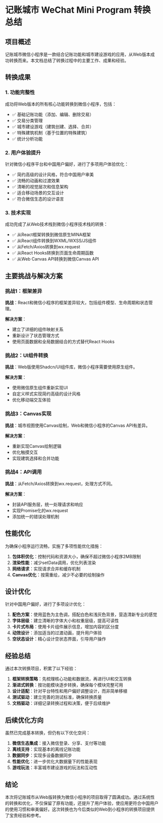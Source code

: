 # 记账城市 WeChat Mini Program 转换总结

## 项目概述

记账城市微信小程序是一款结合记账功能和城市建设游戏的应用，从Web版本成功转换而来。本文档总结了转换过程中的主要工作、成果和经验。

## 转换成果

### 1. 功能完整性

成功将Web版本的所有核心功能转换到微信小程序，包括：

- ✅ 基础记账功能（添加、编辑、删除交易）
- ✅ 交易分类管理
- ✅ 城市建设游戏（建筑创建、选择、合并）
- ✅ 特殊建筑机制（基于位置的特殊建筑）
- ✅ 统计分析功能

### 2. 用户体验提升

针对微信小程序平台和中国用户偏好，进行了多项用户体验优化：

- ✅ 简约高级的设计风格，符合中国用户审美
- ✅ 流畅的动画和过渡效果
- ✅ 清晰的视觉层次和信息架构
- ✅ 适合移动场景的交互设计
- ✅ 符合微信生态的设计语言

### 3. 技术实现

成功完成了从Web技术栈到微信小程序技术栈的转换：

- ✅ 从React框架转换到微信原生MINA框架
- ✅ 从React组件转换到WXML/WXSS/JS组件
- ✅ 从Fetch/Axios转换到wx.request
- ✅ 从React Hooks转换到页面生命周期函数
- ✅ 从Web Canvas API转换到微信Canvas API

## 主要挑战与解决方案

### 挑战1：框架差异

**挑战**：React和微信小程序的框架差异较大，包括组件模型、生命周期和状态管理。

**解决方案**：
- 建立了详细的组件映射关系
- 重新设计了状态管理方式
- 使用页面数据和全局数据结合的方式替代React Hooks

### 挑战2：UI组件转换

**挑战**：Web版使用Shadcn/UI组件库，微信小程序需要使用原生组件。

**解决方案**：
- 使用微信原生组件重新实现UI
- 自定义样式实现简约高级的设计风格
- 优化移动端交互体验

### 挑战3：Canvas实现

**挑战**：城市视图使用Canvas绘制，Web和微信小程序的Canvas API有差异。

**解决方案**：
- 重新实现Canvas绘制逻辑
- 优化触摸交互
- 实现建筑选择和合并功能

### 挑战4：API调用

**挑战**：从Fetch/Axios转换到wx.request，处理方式不同。

**解决方案**：
- 封装API服务层，统一处理请求和响应
- 实现Promise化的wx.request
- 添加统一的错误处理机制

## 性能优化

为确保小程序运行流畅，实施了多项性能优化措施：

1. **包体积优化**：控制代码和资源大小，确保不超过微信小程序2MB限制
2. **渲染性能**：减少setData调用，优化列表渲染
3. **网络请求**：实现请求合并和缓存机制
4. **Canvas优化**：按需重绘，减少不必要的绘制操作

## 设计优化

针对中国用户偏好，进行了多项设计优化：

1. **配色方案**：使用蓝色为主色调，搭配白色和浅灰色背景，营造清新专业的感觉
2. **字体层级**：建立清晰的字体大小和权重层级，提高可读性
3. **卡片式布局**：使用卡片组件展示信息，增加内容的区分度
4. **动效设计**：添加适当的过渡动画，提升用户体验
5. **空状态设计**：精心设计空状态界面，引导用户操作

## 经验总结

通过本次转换项目，积累了以下经验：

1. **框架转换策略**：先梳理核心功能和数据流，再进行UI和交互转换
2. **渐进式转换**：按功能模块逐步转换，确保每个模块完整可用
3. **设计适配**：针对平台特性和用户偏好调整设计，而非简单移植
4. **测试驱动**：建立完善的测试标准，确保转换质量
5. **文档驱动**：详细记录转换过程和决策，便于后续维护

## 后续优化方向

虽然已完成基本转换，但仍有以下优化空间：

1. **微信生态集成**：接入微信登录、分享、支付等功能
2. **离线支持**：实现基本的离线记账功能
3. **数据同步**：实现多设备数据同步
4. **性能优化**：进一步优化大数据量下的性能表现
5. **游戏玩法**：丰富城市建设游戏的玩法和互动性

## 结论

本次将记账城市从Web版转换为微信小程序的项目取得了圆满成功。通过系统性的转换和优化，不仅保留了原有功能，还提升了用户体验，使应用更符合中国用户的使用习惯和审美偏好。这次转换也为今后类似的Web到小程序的转换项目提供了宝贵经验和参考。
